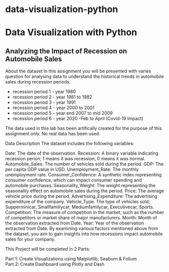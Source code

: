 # data-visualization-python
<h1>Data Visualization with Python </h1>
<h2>Analyzing the Impact of Recession on Automobile Sales</h2>
<p>About the dataset
In this assignment you will be presented with varies question for analysing data to understand the historical trends in automobile sales during recession periods.<p>
<ul>
  <li>recession period 1 - year 1980</li>
  <li>recession period 2 - year 1981 to 1982</li>
  <li>recession period 3 - year 1991</li>
  <li>recession period 4 - year 2000 to 2001</li>
  <li>recession period 5 - year end 2007 to mid 2009</li>
  <li>recession period 6 - year 2020 -Feb to April (Covid-19 Impact)</li>
</ul>

The data used in this lab has been artifically created for the purpose of this assignment only. No real data has been used.

Data Description
The dataset includes the following variables:

Date: The date of the observation.
Recession: A binary variable indicating recession perion; 1 means it was recession, 0 means it was normal.
Automobile_Sales: The number of vehicles sold during the period.
GDP: The per capita GDP value in USD.
Unemployment_Rate: The monthly unemployment rate.
Consumer_Confidence: A synthetic index representing consumer confidence, which can impact consumer spending and automobile purchases.
Seasonality_Weight: The weight representing the seasonality effect on automobile sales during the period.
Price: The average vehicle price during the period.
Advertising_Expenditure: The advertising expenditure of the company.
Vehicle_Type: The type of vehicles sold; Supperminicar, Smallfamiliycar, Mediumfamilycar, Executivecar, Sports.
Competition: The measure of competition in the market, such as the number of competitors or market share of major manufacturers.
Month: Month of the observation extracted from Date.
Year: Year of the observation extracted from Date.
By examining various factors mentioned above from the dataset, you aim to gain insights into how recessions impact automobile sales for your company.

This Project will be completed in 2 Parts:

<p>Part 1: Create Visualizations using Matplotlib, Seaborn & Folium <br>
Part 2: Create Dashboard using Plotly and Dash</p>

